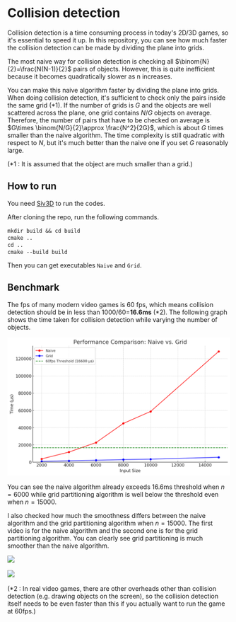 # Collision detection
Collision detection is a time consuming process in today's 2D/3D games, so it's essential to speed it up. 
In this repository, you can see how much faster the collision detection can be made by dividing the plane into grids.

The most naive way for collision detection is checking all $\binom{N}{2}=\frac{N(N-1)}{2}$ pairs of objects. 
However, this is quite inefficient because it becomes quadratically slower as n increases. 

You can make this naive algorithm faster by dividing the plane into grids. 
When doing collision detection, it's sufficient to check only the pairs inside the same grid (*1). 
If the number of grids is $G$ and the objects are well scattered across the plane, one grid contains $N/G$ objects on average. 
Therefore, the number of pairs that have to be checked on average is $G\times \binom{N/G}{2}\approx \frac{N^2}{2G}$, which is about $G$ times smaller than the naive algorithm.
The time complexity is still quadratic with respect to $N$, but it's much better than the naive one if you set $G$ reasonably large.

(*1 : It is assumed that the object are much smaller than a grid.)

## How to run
You need [Siv3D](https://siv3d.github.io/en-us/) to run the codes.

After cloning the repo, run the following commands.
```
mkdir build && cd build
cmake ..
cd ..
cmake --build build
```

Then you can get executables `Naive` and `Grid`. 
## Benchmark
The fps of many modern video games is 60 fps, which means collision detection should be in less than 1000/60=**16.6ms** (*2). The following graph shows the time taken for collision detection while varying the number of objects.

![](PeformanceComparison.jpg)

You can see the naive algorithm already exceeds 16.6ms threshold when $n=6000$ while grid partitioning algorithm is well below the threshold even when $n=15000$.

I also checked how much the smoothness differs between the naive algorithm and the grid partitioning algorithm when $n=15000$. The first video is for the naive algorithm and the second one is for the grid partitioning algorithm. You can clearly see grid partitioning is much smoother than the naive algorithm.

[![](https://img.youtube.com/vi/Mns-x48aduo/0.jpg)](https://www.youtube.com/watch?v=Mns-x48aduo)

[![](https://img.youtube.com/vi/529tUYUwkOc/0.jpg)](https://www.youtube.com/watch?v=529tUYUwkOc)


(*2 : In real video games, there are other overheads other than collision detection (e.g. drawing objects on the screen), so the collision detection itself needs to be even faster than this if you actually want to run the game at 60fps.)
